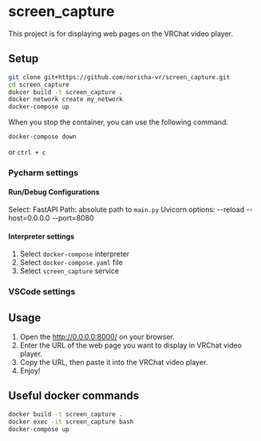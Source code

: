 # screen_capture

This project is for displaying web pages on the VRChat video player.

## Setup

```bash
git clone git+https://github.com/noricha-vr/screen_capture.git
cd screen_capture
dokcer build -t screen_capture .
docker network create my_network
docker-compose up
```

When you stop the container, you can use the following command.

```bash
docker-compose down
```

or `ctrl + c`

### Pycharm settings

#### Run/Debug Configurations

Select: FastAPI
Path: absolute path to `main.py`
Uvicorn options: --reload --host=0.0.0.0 --port=8080

#### Interpreter settings

1. Select `docker-compose` interpreter
2. Select `docker-compose.yaml` file
3. Select `screen_capture` service

### VSCode settings

## Usage

1. Open the http://0.0.0.0:8000/ on your browser.
2. Enter the URL of the web page you want to display in VRChat video player.
3. Copy the URL, then paste it into the VRChat video player.
4. Enjoy!

## Useful docker commands

```bash
docker build -t screen_capture .
docker exec -it screen_capture bash
docker-compose up
```